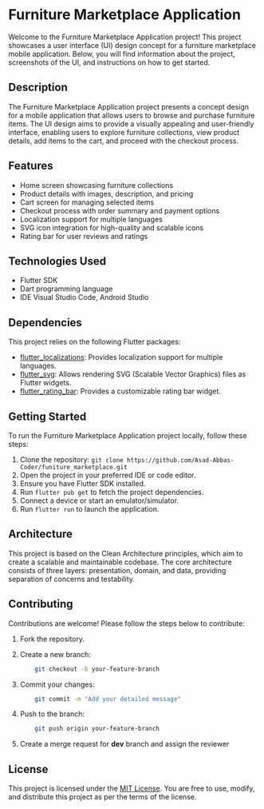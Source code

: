 # Furniture Marketplace Application

Welcome to the Furniture Marketplace Application project! This project showcases a user interface (UI) design concept for a furniture marketplace mobile application. Below, you will find information about the project, screenshots of the UI, and instructions on how to get started.

## Description

The Furniture Marketplace Application project presents a concept design for a mobile application that allows users to browse and purchase furniture items. The UI design aims to provide a visually appealing and user-friendly interface, enabling users to explore furniture collections, view product details, add items to the cart, and proceed with the checkout process.

## Features

- Home screen showcasing furniture collections
- Product details with images, description, and pricing
- Cart screen for managing selected items
- Checkout process with order summary and payment options
- Localization support for multiple languages
- SVG icon integration for high-quality and scalable icons
- Rating bar for user reviews and ratings

## Technologies Used

- Flutter SDK
- Dart programming language
- IDE Visual Studio Code, Android Studio

## Dependencies

This project relies on the following Flutter packages:

- [flutter_localizations](https://pub.dev/packages/flutter_localizations): Provides localization support for multiple languages.
- [flutter_svg](https://pub.dev/packages/flutter_svg): Allows rendering SVG (Scalable Vector Graphics) files as Flutter widgets.
- [flutter_rating_bar](https://pub.dev/packages/flutter_rating_bar): Provides a customizable rating bar widget.

## Getting Started

To run the Furniture Marketplace Application project locally, follow these steps:

1. Clone the repository: `git clone https://github.com/Asad-Abbas-Coder/funiture_marketplace.git`
2. Open the project in your preferred IDE or code editor.
3. Ensure you have Flutter SDK installed.
4. Run `flutter pub get` to fetch the project dependencies.
5. Connect a device or start an emulator/simulator.
6. Run `flutter run` to launch the application.

## Architecture

This project is based on the Clean Architecture principles, which aim to create a scalable and maintainable codebase. The core architecture consists of three layers: presentation, domain, and data, providing separation of concerns and testability.

## Contributing

Contributions are welcome! Please follow the steps below to contribute:

1. Fork the repository.

2. Create a new branch:

    ```bash
        git checkout -b your-feature-branch
    ```

3. Commit your changes:

    ```bash
        git commit -m "Add your detailed message"
    ```

4. Push to the branch:

    ```bash
        git push origin your-feature-branch
    ```

5. Create a merge request for **dev** branch and assign the reviewer

## License

This project is licensed under the [MIT License](LICENSE). You are free to use, modify, and distribute this project as per the terms of the license.
